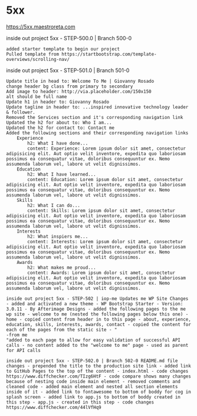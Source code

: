 # 5xx

https://5xx.maestroreta.com

inside out project 5xx - STEP-500.0 | Branch 500-0

    added starter template to begin our project
    Pulled template from https://startbootstrap.com/template-overviews/scrolling-nav/

inside out project 5xx - STEP-501.0 | Branch 501-0

    Update title in head to: Welcome To Me | Giovanny Rosado
    change header bg class from primary to secondary
    Add image to header: http://via.placeholder.com/150x150
    alt should be full name
    Update h1 in header to: Giovanny Rosado
    Update tagline in header to: ...inspired innovative technology leader & follower.
    Removed the Services section and it's corresponding navigation link
    Updated the h2 for about to: Who I am...
    Updated the h2 for contact to: Contact me
    Added the following sections and their corresponding navigation links
        Experience
            h2: What I have done...
            content: Experience: Lorem ipsum dolor sit amet, consectetur adipisicing elit. Aut optio velit inventore, expedita quo laboriosam possimus ea consequatur vitae, doloribus consequuntur ex. Nemo assumenda laborum vel, labore ut velit dignissimos.
        Education
            h2: What I have learned...
            content: Education: Lorem ipsum dolor sit amet, consectetur adipisicing elit. Aut optio velit inventore, expedita quo laboriosam possimus ea consequatur vitae, doloribus consequuntur ex. Nemo assumenda laborum vel, labore ut velit dignissimos.
        Skills
            h2: What I can do...
            content: Skills: Lorem ipsum dolor sit amet, consectetur adipisicing elit. Aut optio velit inventore, expedita quo laboriosam possimus ea consequatur vitae, doloribus consequuntur ex. Nemo assumenda laborum vel, labore ut velit dignissimos.
        Interests
            h2: What inspiers me...
            content: Interests: Lorem ipsum dolor sit amet, consectetur adipisicing elit. Aut optio velit inventore, expedita quo laboriosam possimus ea consequatur vitae, doloribus consequuntur ex. Nemo assumenda laborum vel, labore ut velit dignissimos.
        Awards
            h2: What makes me proud...
            content: Awards: Lorem ipsum dolor sit amet, consectetur adipisicing elit. Aut optio velit inventore, expedita quo laboriosam possimus ea consequatur vitae, doloribus consequuntur ex. Nemo assumenda laborum vel, labore ut velit dignissimos.

    inside out project 5xx - STEP-502 | iop-me Updates me WP Site Changes - added and activated a new theme - WP Bootstrap Starter - Version: 3.0.11 - By Afterimage Designs - added the following pages to the me wp site - welcome to me (nested the following pages below this one) - home - copied content from header in to this page - about, experience, education, skills, interests, awards, contact - copied the content for each of the pages from the static site - "
    -from me
    "added to each page to allow for easy validation of successful API calls - no content added to the "welcome to me" page - used as parent for API calls

    inside out project 5xx - STEP-502.0 | Branch 502-0 README.md file changes - prepended the title to the production site link - added link to GitHub Pages to the top of the content - index.html - code changes https://www.diffchecker.com/TIzg6HtF - code compare shows many changes because of nesting code inside main element - removed comments and cleaned code - added main element and nested all section elements inside of it - added link to fontawesome to bottom of boddy for cog in splash screen - added link to app.js to bottom of boddy created in this step - app.js - created in this step - code changes https://www.diffchecker.com/44lVfHq9
